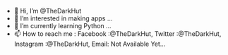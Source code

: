 - 👋 Hi, I’m @TheDarkHut
- 👀 I’m interested in making apps ...
- 🌱 I’m currently learning Python ...
- 📫 How to reach me : Facebook :@TheDarkHut, Twitter :@TheDarkHut, Instagram :@TheDarkHut, Email: Not Available Yet...

<!---
TheDarkHut/TheDarkHut is a ✨ special ✨ repository because its `README.md` (this file) appears on your GitHub profile.
You can click the Preview link to take a look at your changes.
--->
